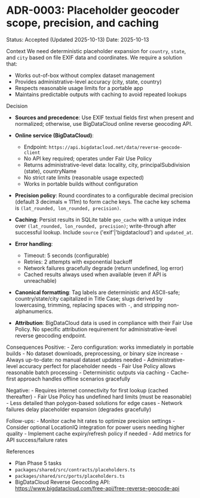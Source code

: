# ADR-0003: Placeholder geocoder scope, precision, and caching

Status: Accepted (Updated 2025-10-13)
Date: 2025-10-13

Context
  We need deterministic placeholder expansion for `country`, `state`, and `city` based on file EXIF data and coordinates. We require a solution that:
  - Works out-of-box without complex dataset management
  - Provides administrative-level accuracy (city, state, country)
  - Respects reasonable usage limits for a portable app
  - Maintains predictable outputs with caching to avoid repeated lookups

Decision
  - **Sources and precedence**: Use EXIF textual fields first when present and normalized; otherwise, use BigDataCloud online reverse geocoding API.
  
  - **Online service (BigDataCloud)**: 
    - Endpoint: `https://api.bigdatacloud.net/data/reverse-geocode-client`
    - No API key required; operates under Fair Use Policy
    - Returns administrative-level data: locality, city, principalSubdivision (state), countryName
    - No strict rate limits (reasonable usage expected)
    - Works in portable builds without configuration
  
  - **Precision policy**: Round coordinates to a configurable decimal precision (default 3 decimals ≈ 111m) to form cache keys. The cache key schema is `(lat_rounded, lon_rounded, precision)`.
  
  - **Caching**: Persist results in SQLite table `geo_cache` with a unique index over `(lat_rounded, lon_rounded, precision)`; write-through after successful lookup. Include `source` ('exif'|'bigdatacloud') and `updated_at`.
  
  - **Error handling**: 
    - Timeout: 5 seconds (configurable)
    - Retries: 2 attempts with exponential backoff
    - Network failures gracefully degrade (return undefined, log error)
    - Cached results always used when available (even if API is unreachable)
  
  - **Canonical formatting**: Tag labels are deterministic and ASCII-safe; country/state/city capitalized in Title Case; slugs derived by lowercasing, trimming, replacing spaces with `-`, and stripping non-alphanumerics.
  
  - **Attribution**: BigDataCloud data is used in compliance with their Fair Use Policy. No specific attribution requirement for administrative-level reverse geocoding endpoint.

Consequences
  Positive:
    - Zero configuration: works immediately in portable builds
    - No dataset downloads, preprocessing, or binary size increase
    - Always up-to-date: no manual dataset updates needed
    - Administrative-level accuracy perfect for placeholder needs
    - Fair Use Policy allows reasonable batch processing
    - Deterministic outputs via caching
    - Cache-first approach handles offline scenarios gracefully
  
  Negative:
    - Requires internet connectivity for first lookup (cached thereafter)
    - Fair Use Policy has undefined hard limits (must be reasonable)
    - Less detailed than polygon-based solutions for edge cases
    - Network failures delay placeholder expansion (degrades gracefully)
  
  Follow-ups:
    - Monitor cache hit rates to optimize precision settings
    - Consider optional LocationIQ integration for power users needing higher quality
    - Implement cache expiry/refresh policy if needed
    - Add metrics for API success/failure rates

References
  - Plan Phase 5 tasks
  - `packages/shared/src/contracts/placeholders.ts`
  - `packages/shared/src/ports/placeholders.ts`
  - BigDataCloud Reverse Geocoding API: https://www.bigdatacloud.com/free-api/free-reverse-geocode-api


